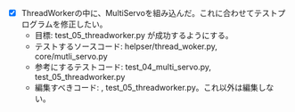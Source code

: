   - [x] ThreadWorkerの中に、MultiServoを組み込んだ。これに合わせてテストプログラムを修正したい。
    - 目標: test_05_threadworker.py が成功するようにする。
    - テストするソースコード: helpser/thread_woker.py, core/mutli_servo.py 
    - 参考にするテストコード: test_04_multi_servo.py, test_05_threadworker.py
    - 編集すべきコード: , test_05_threadworker.py。これ以外は編集しない。


